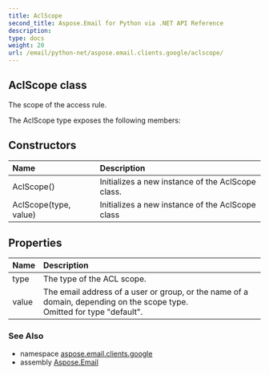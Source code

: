 ```yaml
---
title: AclScope
second_title: Aspose.Email for Python via .NET API Reference
description: 
type: docs
weight: 20
url: /email/python-net/aspose.email.clients.google/aclscope/
---
```


## AclScope class

The scope of the access rule.

The AclScope type exposes the following members:
## Constructors
| Name | Description |
| :- | :- |
|AclScope()|Initializes a new instance of the AclScope class.|
|AclScope(type, value)|Initializes a new instance of the AclScope class|
## Properties
| Name | Description |
| :- | :- |
|type|The type of the ACL scope.|
|value|The email address of a user or group, or the name of a domain, depending on the scope type. <br/>            Omitted for type "default".|

### See Also

* namespace [aspose.email.clients.google](/email/python-net/aspose.email.clients.google/)
* assembly [Aspose.Email](/slides/python-net/)

